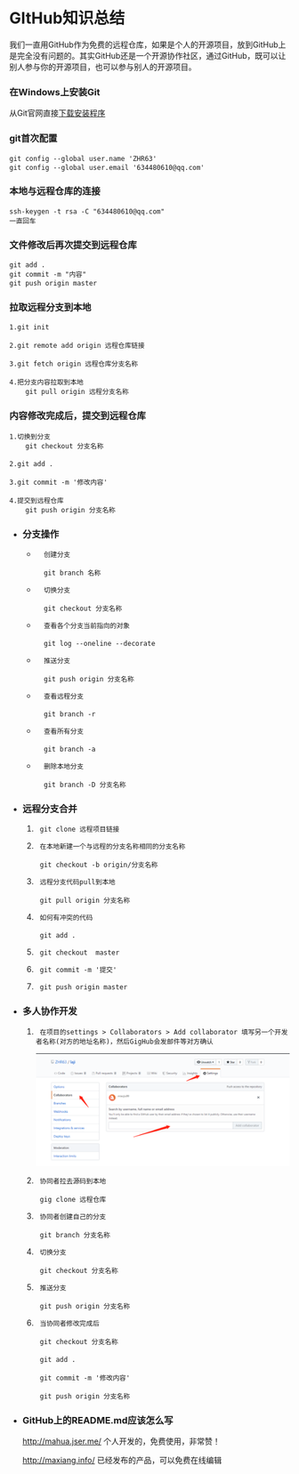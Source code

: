 # GItHub知识总结

我们一直用GitHub作为免费的远程仓库，如果是个人的开源项目，放到GitHub上是完全没有问题的。其实GitHub还是一个开源协作社区，通过GitHub，既可以让别人参与你的开源项目，也可以参与别人的开源项目。



### 在Windows上安装Git

从Git官网直接[下载安装程序](https://git-scm.com/downloads)

### git首次配置
    git config --global user.name 'ZHR63'
    git config --global user.email '634480610@qq.com'


### 本地与远程仓库的连接
    ssh-keygen -t rsa -C "634480610@qq.com"
    一直回车


### 文件修改后再次提交到远程仓库
    git add .
	git commit -m "内容"
	git push origin master

### 拉取远程分支到本地
    1.git init
		
	2.git remote add origin 远程仓库链接
		
	3.git fetch origin 远程仓库分支名称
		
	4.把分支内容拉取到本地
	    git pull origin 远程分支名称

    
### 内容修改完成后，提交到远程仓库
    1.切换到分支
	    git checkout 分支名称
			
	2.git add .
		
	3.git commit -m '修改内容'
		
	4.提交到远程仓库
	    git push origin 分支名称

* ### 分支操作

    -       创建分支

            git branch 名称

    -       切换分支

            git checkout 分支名称

    -       查看各个分支当前指向的对象

            git log --oneline --decorate

    -       推送分支

            git push origin 分支名称
	
    -       查看远程分支

            git branch -r

    -       查看所有分支

            git branch -a

    -       删除本地分支

            git branch -D 分支名称

	

* ### 远程分支合并

    1.      git clone 远程项目链接

    2.      在本地新建一个与远程的分支名称相同的分支名称

            git checkout -b origin/分支名称

    3.      远程分支代码pull到本地

            git pull origin 分支名称
    
    4.      如何有冲突的代码

            git add .

    5.      git checkout  master

    6.      git commit -m '提交'

    7.      git push origin master



* ### 多人协作开发

    1.      在项目的settings > Collaborators > Add collaborator 填写另一个开发者名称(对方的地址名称)，然后GigHub会发邮件等对方确认

        ![one](images/1.png)

    2.      协同者拉去源码到本地

            gig clone 远程仓库

    3.      协同者创建自己的分支

            git branch 分支名称

    4.      切换分支

            git checkout 分支名称
    
    5.      推送分支

            git push origin 分支名称
    
    6.      当协同者修改完成后

            git checkout 分支名称

            git add .

            git commit -m '修改内容'

            git push origin 分支名称


* ### GitHub上的README.md应该怎么写

    http://mahua.jser.me/ 个人开发的，免费使用，非常赞！

    http://maxiang.info/  已经发布的产品，可以免费在线编辑